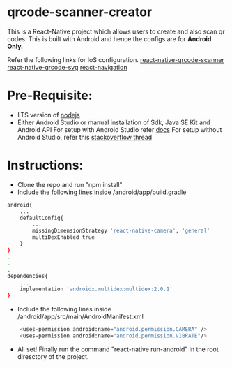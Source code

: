 # qrcode-scanner-creator

This is a React-Native project which allows users to create and also scan qr codes. This is built with Android and hence the configs are for **Android Only.**

Refer the following links for IoS configuration.
[react-native-qrcode-scanner](https://www.npmjs.com/package/react-native-qrcode-scanner)
[react-native-qrcode-svg](https://www.npmjs.com/package/react-native-qrcode-svg)
[react-navigation](https://reactnavigation.org/)

# Pre-Requisite:
- LTS version of [nodejs](https://nodejs.org/en/)
- Either Android Studio or manual installation of Sdk, Java SE Kit and Android API
For setup with Android Studio refer [docs](https://reactnative.dev/docs/environment-setup)
For setup without Android Studio, refer this [stackoverflow thread](https://stackoverflow.com/questions/45626310/how-to-set-up-android-for-react-native-without-android-studio-but-only-using-the)
 
# Instructions:
  - Clone the repo and run "npm install"
  - Include the following lines inside /android/app/build.gradle
  ```sh
  android{
      ...
      defaultConfig{
          ...
          missingDimensionStrategy 'react-native-camera', 'general'
          multiDexEnabled true
      }
  }
  .
  .
  .
  dependencies{
      ...
      implementation 'androidx.multidex:multidex:2.0.1'
  }
  ```
- Include the following lines inside /android/app/src/main/AndroidManifest.xml
```sh
    <uses-permission android:name="android.permission.CAMERA" />
    <uses-permission android:name="android.permission.VIBRATE"/>
```
- All set! Finally run the command "react-native run-android" in the root diresctory of the project.
